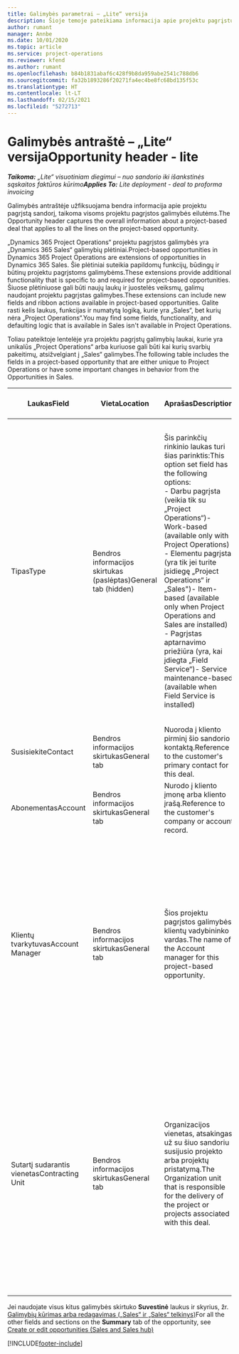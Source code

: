 ```yaml
---
title: Galimybės parametrai – „Lite“ versija
description: Šioje temoje pateikiama informacija apie projektu pagrįstų sandorių ir projektu pagrįstų galimybių eilutes.
author: rumant
manager: Annbe
ms.date: 10/01/2020
ms.topic: article
ms.service: project-operations
ms.reviewer: kfend
ms.author: rumant
ms.openlocfilehash: b84b1831abaf6c428f9b8da959abe2541c788db6
ms.sourcegitcommit: fa32b1893286f20271fa4ec4be8fc68bd135f53c
ms.translationtype: HT
ms.contentlocale: lt-LT
ms.lasthandoff: 02/15/2021
ms.locfileid: "5272713"
---
```

# <a name="opportunity-header---lite"></a><span data-ttu-id="8007f-103">Galimybės antraštė – „Lite“ versija</span><span class="sxs-lookup"><span data-stu-id="8007f-103">Opportunity header - lite</span></span>

<span data-ttu-id="8007f-104">_**Taikoma:** „Lite“ visuotiniam diegimui – nuo sandorio iki išankstinės sąskaitos faktūros kūrimo_</span><span class="sxs-lookup"><span data-stu-id="8007f-104">_**Applies To:** Lite deployment - deal to proforma invoicing_</span></span>

<span data-ttu-id="8007f-105">Galimybės antraštėje užfiksuojama bendra informacija apie projektu pagrįstą sandorį, taikoma visoms projektu pagrįstos galimybės eilutėms.</span><span class="sxs-lookup"><span data-stu-id="8007f-105">The Opportunity header captures the overall information about a project-based deal that applies to all the lines on the project-based opportunity.</span></span>

<span data-ttu-id="8007f-106">„Dynamics 365 Project Operations“ projektu pagrįstos galimybės yra „Dynamics 365 Sales“ galimybių plėtiniai.</span><span class="sxs-lookup"><span data-stu-id="8007f-106">Project-based opportunities in Dynamics 365 Project Operations are extensions of opportunities in Dynamics 365 Sales.</span></span> <span data-ttu-id="8007f-107">Šie plėtiniai suteikia papildomų funkcijų, būdingų ir būtinų projektu pagrįstoms galimybėms.</span><span class="sxs-lookup"><span data-stu-id="8007f-107">These extensions provide additional functionality that is specific to and required for project-based opportunities.</span></span> <span data-ttu-id="8007f-108">Šiuose plėtiniuose gali būti naujų laukų ir juostelės veiksmų, galimų naudojant projektu pagrįstas galimybes.</span><span class="sxs-lookup"><span data-stu-id="8007f-108">These extensions can include new fields and ribbon actions available in project-based opportunities.</span></span> <span data-ttu-id="8007f-109">Galite rasti kelis laukus, funkcijas ir numatytą logiką, kurie yra „Sales“, bet kurių nėra „Project Operations“.</span><span class="sxs-lookup"><span data-stu-id="8007f-109">You may find some fields, functionality, and defaulting logic that is available in Sales isn't available in Project Operations.</span></span>

<span data-ttu-id="8007f-110">Toliau pateiktoje lentelėje yra projektu pagrįstų galimybių laukai, kurie yra unikalūs „Project Operations“ arba kuriuose gali būti kai kurių svarbių pakeitimų, atsižvelgiant į „Sales“ galimybes.</span><span class="sxs-lookup"><span data-stu-id="8007f-110">The following table includes the fields in a project-based opportunity that are either unique to Project Operations or have some important changes in behavior from the Opportunities in Sales.</span></span>

| <span data-ttu-id="8007f-111">**Laukas**</span><span class="sxs-lookup"><span data-stu-id="8007f-111">**Field**</span></span> | <span data-ttu-id="8007f-112">**Vieta**</span><span class="sxs-lookup"><span data-stu-id="8007f-112">**Location**</span></span> | <span data-ttu-id="8007f-113">**Aprašas**</span><span class="sxs-lookup"><span data-stu-id="8007f-113">**Description**</span></span> | <span data-ttu-id="8007f-114">**Tolesnis poveikis**</span><span class="sxs-lookup"><span data-stu-id="8007f-114">**Downstream impact**</span></span> |
| --- | --- | --- | --- |
| <span data-ttu-id="8007f-115">Tipas</span><span class="sxs-lookup"><span data-stu-id="8007f-115">Type</span></span> | <span data-ttu-id="8007f-116">Bendros informacijos skirtukas (paslėptas)</span><span class="sxs-lookup"><span data-stu-id="8007f-116">General tab (hidden)</span></span> | <span data-ttu-id="8007f-117">Šis parinkčių rinkinio laukas turi šias parinktis:</span><span class="sxs-lookup"><span data-stu-id="8007f-117">This option set field has the following options:</span></span></br><span data-ttu-id="8007f-118">- Darbu pagrįsta (veikia tik su „Project Operations“)</span><span class="sxs-lookup"><span data-stu-id="8007f-118">- Work-based (available only with Project Operations)</span></span></br><span data-ttu-id="8007f-119">- Elementu pagrįsta (yra tik jei turite įsidiegę „Project Operations“ ir „Sales")</span><span class="sxs-lookup"><span data-stu-id="8007f-119">- Item-based (available only when Project Operations and Sales are installed)</span></span></br><span data-ttu-id="8007f-120">- Pagrįstas aptarnavimo priežiūra (yra, kai įdiegta „Field Service“)</span><span class="sxs-lookup"><span data-stu-id="8007f-120">- Service maintenance-based (available when Field Service is installed)</span></span> | <span data-ttu-id="8007f-121">Kai naudojate „Project Operations“, ši lauko reikšmė automatiškai nustatoma kaip **Darbu pagrįsta**, kuri galimybę suklasifikuoja kaip projektu pagrįstą.</span><span class="sxs-lookup"><span data-stu-id="8007f-121">When you use Project Operations, this field value is automatically set to **Work-based** which classifies the Opportunity as project-based.</span></span> <span data-ttu-id="8007f-122">Galimybė turi būti pagrįsta projektu, kad būtų galima įjungti visus su projektu susijusius išplėtimus ir funkcijas tolesniuose šio sandorio procesuose.</span><span class="sxs-lookup"><span data-stu-id="8007f-122">An Opportunity should be project-based to enable all project-specific extensions and functionality in the downstream sales process for this deal.</span></span> |
| <span data-ttu-id="8007f-123">Susisiekite</span><span class="sxs-lookup"><span data-stu-id="8007f-123">Contact</span></span> | <span data-ttu-id="8007f-124">Bendros informacijos skirtukas</span><span class="sxs-lookup"><span data-stu-id="8007f-124">General tab</span></span> | <span data-ttu-id="8007f-125">Nuoroda į kliento pirminį šio sandorio kontaktą.</span><span class="sxs-lookup"><span data-stu-id="8007f-125">Reference to the customer's primary contact for this deal.</span></span> | |
| <span data-ttu-id="8007f-126">Abonementas</span><span class="sxs-lookup"><span data-stu-id="8007f-126">Account</span></span> | <span data-ttu-id="8007f-127">Bendros informacijos skirtukas</span><span class="sxs-lookup"><span data-stu-id="8007f-127">General tab</span></span> | <span data-ttu-id="8007f-128">Nurodo į kliento įmonę arba kliento įrašą.</span><span class="sxs-lookup"><span data-stu-id="8007f-128">Reference to the customer's company or account record.</span></span> | |
| <span data-ttu-id="8007f-129">Klientų tvarkytuvas</span><span class="sxs-lookup"><span data-stu-id="8007f-129">Account Manager</span></span> | <span data-ttu-id="8007f-130">Bendros informacijos skirtukas</span><span class="sxs-lookup"><span data-stu-id="8007f-130">General tab</span></span> | <span data-ttu-id="8007f-131">Šios projektu pagrįstos galimybės klientų vadybininko vardas.</span><span class="sxs-lookup"><span data-stu-id="8007f-131">The name of the Account manager for this project-based opportunity.</span></span> | <span data-ttu-id="8007f-132">Klientų vadybininkas yra atsakingas už ryšių su klientu viso projekto metu valdymą.</span><span class="sxs-lookup"><span data-stu-id="8007f-132">The Account manager is responsible for managing the relationship with the customer through the completion of this project.</span></span> <span data-ttu-id="8007f-133">Remiantis rezervuojamų išteklių įrašo susiejimu su klientų vadybininku, sutartį sudarantis vienetas laikomas numatytuoju.</span><span class="sxs-lookup"><span data-stu-id="8007f-133">Based on the bookable resource record tied to the Account manager, the contracting unit is defaulted.</span></span> |
| <span data-ttu-id="8007f-134">Sutartį sudarantis vienetas</span><span class="sxs-lookup"><span data-stu-id="8007f-134">Contracting Unit</span></span> | <span data-ttu-id="8007f-135">Bendros informacijos skirtukas</span><span class="sxs-lookup"><span data-stu-id="8007f-135">General tab</span></span> | <span data-ttu-id="8007f-136">Organizacijos vienetas, atsakingas už su šiuo sandoriu susijusio projekto arba projektų pristatymą.</span><span class="sxs-lookup"><span data-stu-id="8007f-136">The Organization unit that is responsible for the delivery of the project or projects associated with this deal.</span></span> | <span data-ttu-id="8007f-137">Sutartį sudarantis vienetas yra įmonės padalinys, kuris vykdys projektus po to, kai sandoris bus uždarytas.</span><span class="sxs-lookup"><span data-stu-id="8007f-137">The contracting unit is the division of the company that will complete the project(s) after the deal is closed.</span></span> <span data-ttu-id="8007f-138">Kiekvienas sutartį sudarantis vienetas turi valiutą, o ši valiuta naudojama projekto metu padarytoms sąmatinėms ir faktinėms išlaidoms.</span><span class="sxs-lookup"><span data-stu-id="8007f-138">Every contracting unit has a currency, and this currency is used to report estimated and actual costs incurred during the project.</span></span> |

<span data-ttu-id="8007f-139">Jei naudojate visus kitus galimybės skirtuko **Suvestinė** laukus ir skyrius, žr. [Galimybių kūrimas arba redagavimas („Sales“ ir „Sales“ telkinys)](https://docs.microsoft.com/dynamics365/sales-enterprise/create-edit-opportunity-sales)</span><span class="sxs-lookup"><span data-stu-id="8007f-139">For all the other fields and sections on the **Summary** tab of the opportunity, see [Create or edit opportunities (Sales and Sales hub)](https://docs.microsoft.com/dynamics365/sales-enterprise/create-edit-opportunity-sales)</span></span>


[!INCLUDE[footer-include](../../includes/footer-banner.md)]